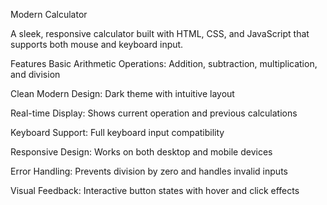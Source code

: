 Modern Calculator

A sleek, responsive calculator built with HTML, CSS, and JavaScript that supports both mouse and keyboard input.



Features
Basic Arithmetic Operations: Addition, subtraction, multiplication, and division

Clean Modern Design: Dark theme with intuitive layout

Real-time Display: Shows current operation and previous calculations

Keyboard Support: Full keyboard input compatibility

Responsive Design: Works on both desktop and mobile devices

Error Handling: Prevents division by zero and handles invalid inputs

Visual Feedback: Interactive button states with hover and click effects
